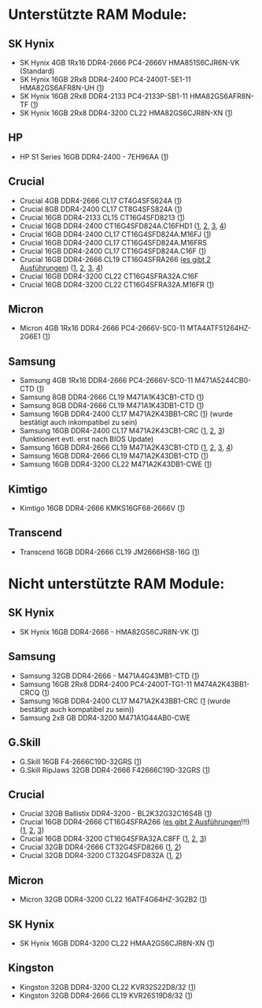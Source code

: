 # Unterstützte RAM Module:

## SK Hynix
- SK Hynix 4GB 1Rx16 DDR4-2666 PC4-2666V HMA851S6CJR6N-VK (Standard)  
- SK Hynix 16GB 2Rx8 DDR4-2400 PC4-2400T-SE1-11 HMA82GS6AFR8N-UH ([1](https://www.mydealz.de/comments/permalink/37572566))  
- SK Hynix 16GB 2Rx8 DDR4-2133 PC4-2133P-SB1-11 HMA82GS6AFR8N-TF ([1](https://github.com/R3NE07/Futro-S740/pull/6#issue-1467998911))  
- SK Hynix 16GB 2Rx8 DDR4-3200 CL22 HMA82GS6CJR8N-XN ([1](https://github.com/R3NE07/Futro-S740/issues/9#issue-1506966280))
## HP
- HP S1 Series 16GB DDR4-2400 - 7EH96AA ([1](https://www.mydealz.de/comments/permalink/37765201))  

## Crucial
- Crucial 4GB DDR4-2666 CL17 CT4G4SFS624A ([1](https://www.mydealz.de/comments/permalink/37875518))  
- Crucial 8GB DDR4-2400 CL17 CT8G4SFS824A ([1](https://www.mydealz.de/comments/permalink/37711950))  
- Crucial 16GB DDR4-2133 CL15 CT16G4SFD8213 ([1](https://www.mydealz.de/comments/permalink/37675240))  
- Crucial 16GB DDR4-2400 CT16G4SFD824A.C16FHD1 ([1](https://www.mydealz.de/comments/permalink/37684907), [2](https://www.mydealz.de/comments/permalink/37698423), [3](https://www.mydealz.de/comments/permalink/37736092), [4](https://www.mydealz.de/comments/permalink/37758713))  
- Crucial 16GB DDR4-2400 CL17 CT16G4SFD824A.M16FJ ([1](https://www.mydealz.de/comments/permalink/37868599))  
- Crucial 16GB DDR4-2400 CL17 CT16G4SFD824A.M16FRS  
- Crucial 16GB DDR4-2400 CL17 CT16G4SFD824A.C16F ([1](https://www.mydealz.de/comments/permalink/37758713))  
- Crucial 16GB DDR4-2666 CL19 CT16G4SFRA266 ([es gibt 2 Ausführungen](https://www.mydealz.de/comments/permalink/37675998)) ([1](https://www.mydealz.de/comments/permalink/37454722), [2](https://www.mydealz.de/comments/permalink/37657476), [3](https://www.mydealz.de/comments/permalink/37674082), [4](https://www.mydealz.de/comments/permalink/37710822))  
- Crucial 16GB DDR4-3200 CL22 CT16G4SFRA32A.C16F  
- Crucial 16GB DDR4-3200 CL22 CT16G4SFRA32A.M16FR ([1](https://www.mydealz.de/comments/permalink/38300891))  

## Micron
- Micron 4GB 1Rx16 DDR4-2666 PC4-2666V-SC0-11 MTA4ATF51264HZ-2G6E1 ([1](https://github.com/R3NE07/Futro-S740/pull/7#issue-1470022523))  

## Samsung
- Samsung 4GB 1Rx16 DDR4-2666 PC4-2666V-SC0-11 M471A5244CB0-CTD ([1](https://github.com/R3NE07/Futro-S740/pull/7#issue-1470022523))  
- Samsung 8GB DDR4-2666 CL19 M471A1K43CB1-CTD ([1](https://www.mydealz.de/comments/permalink/37758713))  
- Samsung 8GB DDR4-2666 CL19 M471A1K43DB1-CTD ([1](https://www.mydealz.de/comments/permalink/37673934))  
- Samsung 16GB DDR4-2400 CL17 M471A2K43BB1-CRC ([1](https://www.mydealz.de/comments/permalink/38327555)) (wurde bestätigt auch inkompatibel zu sein)  
- Samsung 16GB DDR4-2400 CL17 M471A2K43CB1-CRC ([1](https://www.mydealz.de/comments/permalink/37675240), [2](https://www.mydealz.de/comments/permalink/37775352), [3](https://www.mydealz.de/comments/permalink/37812712)) (funktioniert evtl. erst nach BIOS Update)  
- Samsung 16GB DDR4-2666 CL19 M471A2K43CB1-CTD ([1](https://www.mydealz.de/comments/permalink/37675240), [2](https://www.mydealz.de/comments/permalink/37737205), [3](https://www.mydealz.de/comments/permalink/38169890), [4](https://www.mydealz.de/comments/permalink/38173450))  
- Samsung 16GB DDR4-2666 CL19 M471A2K43DB1-CTD ([1](https://www.mydealz.de/comments/permalink/37675240))  
- Samsung 16GB DDR4-3200 CL22 M471A2K43DB1-CWE ([1]([https://github.com/R3NE07/Futro-S740/pull/17](https://github.com/R3NE07/Futro-S740/pull/17#issue-1602872350)))  

## Kimtigo
- Kimtigo 16GB DDR4-2666 KMKS16GF68-2666V ([1](https://www.mydealz.de/comments/permalink/37675240))  

## Transcend
- Transcend 16GB DDR4-2666 CL19 JM2666HSB-16G ([1](https://www.mydealz.de/comments/permalink/37868599))  

# Nicht unterstützte RAM Module:

## SK Hynix
- SK Hynix 16GB DDR4-2666 - HMA82GS6CJR8N-VK ([1](https://www.mydealz.de/comments/permalink/37716743))  

## Samsung
- Samsung 32GB DDR4-2666 - M471A4G43MB1-CTD ([1](https://www.mydealz.de/comments/permalink/37620818))  
- Samsung 16GB 2Rx8 DDR4-2400 PC4-2400T-TG1-11 M474A2K43BB1-CRCQ ([1](https://github.com/R3NE07/Futro-S740/pull/7#issue-1470022523))  
- Samsung 16GB DDR4-2400 CL17 M471A2K43BB1-CRC ([1](https://www.mydealz.de/comments/permalink/39072222) (wurde bestätigt auch kompatibel zu sein))
- Samsung 2x8 GB DDR4-3200  M471A1G44AB0-CWE  

## G.Skill
- G.Skill 16GB F4-2666C19D-32GRS ([1](https://www.mydealz.de/comments/permalink/37621227))  
- G.Skill RipJaws 32GB DDR4-2666 F42666C19D-32GRS ([1](https://www.mydealz.de/comments/permalink/37621219))  

## Crucial
- Crucial 32GB Ballistix DDR4-3200 - BL2K32G32C16S4B ([1](https://www.mydealz.de/comments/permalink/37621382))  
- Crucial 16GB DDR4-2666 CT16G4SFRA266 ([es gibt 2 Ausführungen](https://www.mydealz.de/comments/permalink/37675998)!!!) ([1](https://www.mydealz.de/comments/permalink/37684741), [2](https://www.mydealz.de/comments/permalink/37684700), [3](https://www.mydealz.de/comments/permalink/37702741))
- Crucial 16GB DDR4-3200 CT16G4SFRA32A.C8FF ([1](https://github.com/R3NE07/Futro-S740/pull/10), [2](https://github.com/R3NE07/Futro-S740/pull/13#issue-1556960486), [3](https://github.com/R3NE07/Futro-S740/issues/9#issue-1506966280))  
- Crucial 32GB DDR4-2666 CT32G4SFD8266 ([1](https://www.mydealz.de/comments/permalink/37671092), [2](https://www.mydealz.de/comments/permalink/37835112))  
- Crucial 32GB DDR4-3200 CT32G4SFD832A ([1](https://www.mydealz.de/comments/permalink/37660073), [2](https://www.mydealz.de/comments/permalink/37660093))  

## Micron
- Micron 32GB DDR4-3200 CL22 16ATF4G64HZ-3G2B2 ([1](https://www.mydealz.de/comments/permalink/37758713))  

## SK Hynix
- SK Hynix 16GB DDR4-3200 CL22 HMAA2GS6CJR8N-XN ([1](https://www.mydealz.de/comments/permalink/37758713))  

## Kingston
- Kingston 32GB DDR4-3200 CL22 KVR32S22D8/32 ([1](https://www.mydealz.de/comments/permalink/37758088))  
- Kingston 32GB DDR4-2666 CL19 KVR26S19D8/32 ([1](https://github.com/R3NE07/Futro-S740/pull/6#issuecomment-1330603015))

